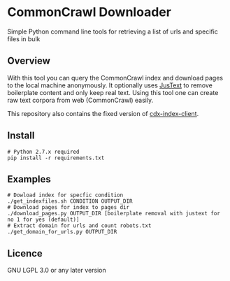 # CommonCrawl Downloader

Simple Python command line tools for retrieving a list of urls and specific files in bulk

## Overview

With this tool you can query the CommonCrawl index and download pages to the local machine anonymously.
It optionally uses [JusText](http://corpus.tools/wiki/Justext) to remove boilerplate content and only keep real text.
Using this tool one can create raw text corpora from web (CommonCrawl) easily.

This repository also contains the fixed version of [cdx-index-client](https://github.com/ikreymer/cdx-index-client/tree/1ae1301ae4fb8416f10bed97d4c7c96ba5ab4dc7).

## Install
    
    # Python 2.7.x required
    pip install -r requirements.txt

## Examples
    # Dowload index for specfic condition
    ./get_indexfiles.sh CONDITION OUTPUT_DIR
    # Download pages for index to pages dir
    ./download_pages.py OUTPUT_DIR [boilerplate removal with justext for no 1 for yes (default)]
    # Extract domain for urls and count robots.txt
    ./get_domain_for_urls.py OUTPUT_DIR

## Licence

GNU LGPL 3.0 or any later version
